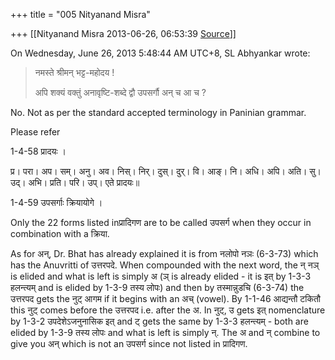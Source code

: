 +++
title = "005 Nityanand Misra"

+++
[[Nityanand Misra	2013-06-26, 06:53:39 [Source](https://groups.google.com/g/samskrita/c/8nObc5Iya_M)]]



  
  
On Wednesday, June 26, 2013 5:48:44 AM UTC+8, SL Abhyankar wrote:

> नमस्ते श्रीमन् भट्ट-महोदय !  
>   
> अपि शक्यं वक्तुं अनावृष्टि-शब्दे द्वौ उपसर्गौ अन् च आ च ?  
>   

  

No. Not as per the standard accepted terminology in Paninian grammar.

  

Please refer

1-4-58 प्रादयः ।

प्र। परा। अप। सम्। अनु। अव। निस्। निर्। दुस्। दुर्। वि। आङ्। नि। अधि। अपि। अति। सु। उद्। अभि। प्रति। परि। उप्। एते प्रादयः॥  

1-4-59 उपसर्गाः क्रियायोगे ।

  

Only the 22 forms listed inप्रादिगण are to be called उपसर्ग when they occur in combination with a क्रिया.

  

As for अन्, Dr. Bhat has already explained it is from नलोपो नञः (6-3-73) which has the Anuvritti of उत्तरपदे. When compounded with the next word, the न् नञ् is elided and what is left is simply अ (ञ् is already elided - it is इत् by 1-3-3 हलन्त्यम् and is elided by 1-3-9 तस्य लोपः) and then by तस्मान्नुडचि (6-3-74) the उत्तरपद gets the नुट् आगम if it begins with an अच् (vowel). By 1-1-46 आद्यन्तौ टकितौ this नुट् comes before the उत्तरपद i.e. after the अ. In नुट्, उ gets इत् nomenclature by 1-3-2 उपदेशेऽजनुनासिक इत् and ट् gets the same by 1-3-3 हलन्त्यम् - both are elided by 1-3-9 तस्य लोपः and what is left is simply न्. The अ and न् combine to give you अन् which is not an उपसर्ग since not listed in प्रादिगण.

  

  

